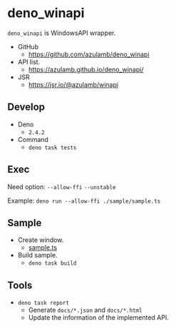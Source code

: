 # deno_winapi

`deno_winapi` is WindowsAPI wrapper.

- GitHub
  - https://github.com/azulamb/deno_winapi
- API list.
  - https://azulamb.github.io/deno_winapi/
- JSR
  - https://jsr.io/@azulamb/winapi

## Develop

- Deno
  - `2.4.2`
- Command
  - `deno task tests`

## Exec

Need option: `--allow-ffi` `--unstable`

Example: `deno run --allow-ffi ./sample/sample.ts`

## Sample

- Create window.
  - [sample.ts](./sample/sample.ts)
- Build sample.
  - `deno task build`

## Tools

- `deno task report`
  - Generate `docs/*.json` and `docs/*.html`
  - Update the information of the implemented API.

